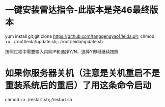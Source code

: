 # 一键安装雷达指令-此版本是尧46最终版本
yum install git;git clone https://github.com/tanggengyao1/leida.git; chmod +x . /root/leida/update.sh;. /root/leida/update.sh

按照过程中需要输入内网IP和选择Y/N，选择Y即可继续按照

# 如果你服务器关机（注意是关机重启不是重装系统后的重启）了用这条命令启动
chmod +x ./restart.sh;./restart.sh
